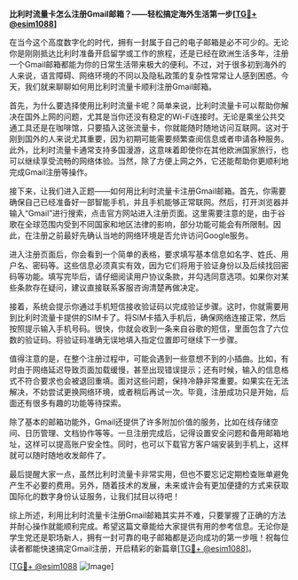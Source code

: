 **比利时流量卡怎么注册Gmail邮箱？——轻松搞定海外生活第一步[[TG💪+ @esim1088](https://t.me/s/esim1088)]**

在当今这个高度数字化的时代，拥有一封属于自己的电子邮箱是必不可少的。无论你是刚刚抵达比利时准备开启留学或工作的旅程，还是已经在欧洲生活多年，注册一个Gmail邮箱都能为你的日常生活带来极大的便利。不过，对于很多初到海外的人来说，语言障碍、网络环境的不同以及隐私政策的复杂性常常让人感到困惑。今天，我们就来聊聊如何用比利时流量卡顺利注册Gmail邮箱。

首先，为什么要选择使用比利时流量卡呢？简单来说，比利时流量卡可以帮助你解决在国外上网的问题，尤其是当你还没有稳定的Wi-Fi连接时。无论是乘坐公共交通工具还是在咖啡馆，只要插入这张流量卡，你就能随时随地访问互联网。这对于刚到国外的人来说尤其重要，因为初期可能需要频繁查阅信息或者申请各种服务。此外，比利时流量卡通常支持多国漫游，这意味着即使你在其他欧洲国家旅行，也可以继续享受流畅的网络体验。当然，除了方便上网之外，它还能帮助你更顺利地完成Gmail注册等操作。

接下来，让我们进入正题——如何用比利时流量卡注册Gmail邮箱。首先，你需要确保自己已经准备好一部智能手机，并且手机能够正常联网。然后，打开浏览器并输入“Gmail”进行搜索，点击官方网站进入注册页面。这里需要注意的是，由于谷歌在全球范围内受到不同国家和地区法律的影响，部分功能可能会有所限制。因此，在注册之前最好先确认当地的网络环境是否允许访问Google服务。

进入注册页面后，你会看到一个简单的表格，要求填写基本信息如名字、姓氏、用户名、密码等。这些信息必须真实有效，因为它们将用于验证身份以及后续找回密码等功能。填写完毕后，请仔细阅读用户协议条款，并勾选同意选项。如果你对某些条款存在疑问，建议直接联系客服咨询清楚再做决定。

接着，系统会提示你通过手机短信接收验证码以完成验证步骤。这时，你就需要用到比利时流量卡提供的SIM卡了。将SIM卡插入手机后，确保网络连接正常，然后按照提示输入手机号码。很快，你就会收到一条来自谷歌的短信，里面包含了六位数的验证码。将验证码准确无误地填入指定位置即可继续下一步骤。

值得注意的是，在整个注册过程中，可能会遇到一些意想不到的小插曲。比如，有时由于网络延迟导致页面加载缓慢，甚至出现错误提示；还有时候，输入的信息格式不符合要求也会被退回重填。面对这些问题，保持冷静非常重要。如果实在无法解决，不妨尝试更换网络环境，或者稍后再试一次。毕竟，注册成功只是开始，后面还有很多有趣的功能等待探索。

除了基本的邮箱功能外，Gmail还提供了许多附加价值的服务，比如在线存储空间、日历管理、文档协作等等。一旦注册完成后，记得设置安全问题和备用邮箱地址，这样可以提高账户安全性。同时，也可以下载官方客户端安装到手机上，这样就可以随时随地收发邮件了。

最后提醒大家一点，虽然比利时流量卡非常实用，但也不要忘记定期检查账单避免产生不必要的费用。另外，随着技术的发展，未来或许会有更加便捷的方式来获取国际化的数字身份认证服务，让我们拭目以待吧！

综上所述，利用比利时流量卡注册Gmail邮箱其实并不难，只要掌握了正确的方法并耐心操作就能顺利完成。希望这篇文章能给大家提供有用的参考信息。无论你是学生党还是职场新人，拥有一封可靠的电子邮箱都是迈向成功的第一步哦！祝每位读者都能快速搞定Gmail注册，开启精彩的新篇章[[TG💪+ @esim1088](https://t.me/s/esim1088)]。

[[TG💪+ @esim1088](https://t.me/s/esim1088) ![Image](https://i.postimg.cc/4NQfJmqS/Snipaste-2025-05-13-00-14-12.png)]